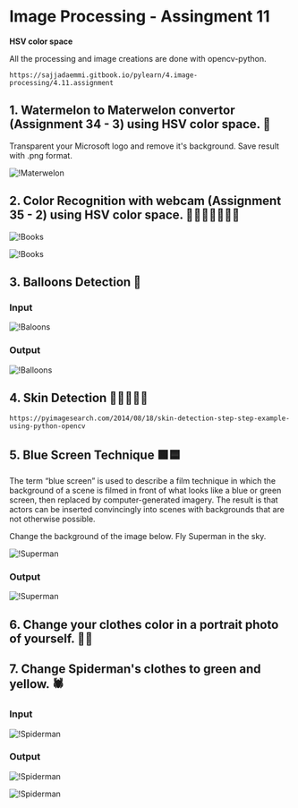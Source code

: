 # Image Processing - Assingment 11
**HSV color space**

All the processing and image creations are done with opencv-python.

`https://sajjadaemmi.gitbook.io/pylearn/4.image-processing/4.11.assignment`


## 1. Watermelon to Materwelon convertor (Assignment 34 - 3) using HSV color space. 🍉
Transparent your Microsoft logo and remove it's background.
Save result with .png format.

![!Materwelon]()

## 2. Color Recognition with webcam (Assignment 35 - 2) using HSV color space. 🧡💛💚🩵💙💜🤍



![!Books](https://github.com/ArmanAghania/PyLearn/blob/main/Image%20Processing/Session%2011/Assignment/color_detection_hsv/frame_20240204_143136.png)

![!Books](https://github.com/ArmanAghania/PyLearn/blob/main/Image%20Processing/Session%2011/Assignment/color_detection_hsv/frame_20240204_143144.png)

## 3. Balloons Detection 🎈

### Input

![!Baloons](https://github.com/ArmanAghania/PyLearn/blob/main/Image%20Processing/Session%2011/Assignment/balloon_detection/1_yfjzmXO1fHTJAjpRo_6kNg.webp)

### Output

![!Balloons](https://github.com/ArmanAghania/PyLearn/blob/main/Image%20Processing/Session%2011/Assignment/balloon_detection/mask.png)


## 4. Skin Detection 👨🏻‍🦲🤚🏻

`https://pyimagesearch.com/2014/08/18/skin-detection-step-step-example-using-python-opencv`

## 5. Blue Screen Technique 🟩🟦

The term “blue screen” is used to describe a film technique in which the background of a scene is filmed in front of what looks like a blue or green screen, then replaced by computer-generated imagery. The result is that actors can be inserted convincingly into scenes with backgrounds that are not otherwise possible.

Change the background of the image below. Fly Superman in the sky.

![!Superman](https://github.com/ArmanAghania/PyLearn/blob/main/Image%20Processing/Session%2011/Assignment/blue_screen/SuperMan.jpg)

### Output

![!Superman]()

## 6. Change your clothes color in a portrait photo of yourself. 👚👕

## 7. Change Spiderman's clothes to green and yellow. 🕷️

### Input

![!Spiderman](https://github.com/ArmanAghania/PyLearn/blob/main/Image%20Processing/Session%2011/Assignment/spiderman/spiderman.jpg)

### Output

![!Spiderman](https://github.com/ArmanAghania/PyLearn/blob/main/Image%20Processing/Session%2011/Assignment/spiderman/green_spiderman.jpg)

![!Spiderman](https://github.com/ArmanAghania/PyLearn/blob/main/Image%20Processing/Session%2011/Assignment/spiderman/yellow_spiderman.jpg)